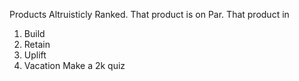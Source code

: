 Products Altruisticly Ranked. That product is on Par. That product in 
1. Build
2. Retain
3. Uplift 
4. Vacation
Make a 2k quiz